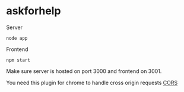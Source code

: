 # askforhelp
Server
```
node app 
```
Frontend
```
npm start 
```

Make sure server is hosted on port 3000 and frontend on 3001.


You need this plugin for chrome to handle cross origin requests [CORS](https://chrome.google.com/webstore/detail/cors-toggle/jioikioepegflmdnbocfhgmpmopmjkim)

